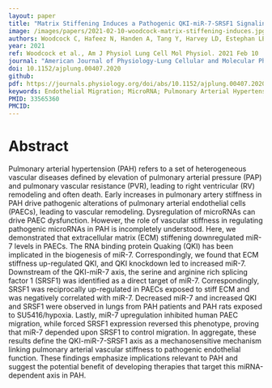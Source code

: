 ```yaml
---
layout: paper
title: "Matrix Stiffening Induces a Pathogenic QKI-miR-7-SRSF1 Signaling Axis in Pulmonary Arterial Endothelial Cells"
image: /images/papers/2021-02-10-woodcock-matrix-stiffening-induces.jpg
authors: Woodcock C, Hafeez N, Handen A, Tang Y, Harvey LD, Estephan LE, Speyer G, Kim S, Bertero T, Chan SY
year: 2021
ref: Woodcock et al., Am J Physiol Lung Cell Mol Physiol. 2021 Feb 10
journal: "American Journal of Physiology-Lung Cellular and Molecular Physiology"
doi: 10.1152/ajplung.00407.2020
github:
pdf: https://journals.physiology.org/doi/abs/10.1152/ajplung.00407.2020#
keywords: Endothelial Migration; MicroRNA; Pulmonary Arterial Hypertension; RNA Binding Protein; Vascular Stiffness
PMID: 33565360
PMCID: 
---
```


# Abstract

Pulmonary arterial hypertension (PAH) refers to a set of heterogeneous vascular diseases defined by elevation of pulmonary arterial pressure (PAP) and pulmonary vascular resistance (PVR), leading to right ventricular (RV) remodeling and often death. Early increases in pulmonary artery stiffness in PAH drive pathogenic alterations of pulmonary arterial endothelial cells (PAECs), leading to vascular remodeling. Dysregulation of microRNAs can drive PAEC dysfunction. However, the role of vascular stiffness in regulating pathogenic microRNAs in PAH is incompletely understood. Here, we demonstrated that extracellular matrix (ECM) stiffening downregulated miR-7 levels in PAECs. The RNA binding protein Quaking (QKI) has been implicated in the biogenesis of miR-7. Correspondingly, we found that ECM stiffness up-regulated QKI, and QKI knockdown led to increased miR-7. Downstream of the QKI-miR-7 axis, the serine and arginine rich splicing factor 1 (SRSF1) was identified as a direct target of miR-7. Correspondingly, SRSF1 was reciprocally up-regulated in PAECs exposed to stiff ECM and was negatively correlated with miR-7. Decreased miR-7 and increased QKI and SRSF1 were observed in lungs from PAH patients and PAH rats exposed to SU5416/hypoxia. Lastly, miR-7 upregulation inhibited human PAEC migration, while forced SRSF1 expression reversed this phenotype, proving that miR-7 depended upon SRSF1 to control migration. In aggregate, these results define the QKI-miR-7-SRSF1 axis as a mechanosensitive mechanism linking pulmonary arterial vascular stiffness to pathogenic endothelial function. These findings emphasize implications relevant to PAH and suggest the potential benefit of developing therapies that target this miRNA-dependent axis in PAH.

